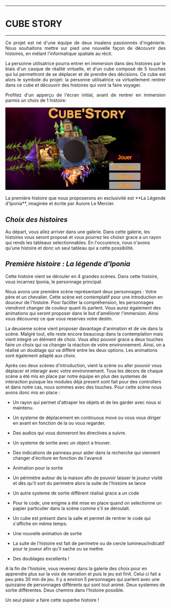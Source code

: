 
---
# **CUBE STORY**
---

<p style="text-align:justify;">
Ce projet est né d'une équipe de deux insaïens passionnés d'ingénierie. Nous souhaitons mettre sur pied une nouvelle façon de découvrir des histoires, en mélant l'informatique spatiale au récit.</p>
<p style="text-align:justify;">
La personne utilisatrice pourra entrer en immersion dans des histoires par le biais d'un casque de réalité virtuelle, et d'un cube composé de 5 touches qui lui permettront de se déplacer et de prendre des décisions. Ce cube est alors le symbole du projet: la personne utilisatrice va virtuellement rentrer dans ce cube et découvrir des histoires qui vont la faire voyager.
</p>
<p style="text-align:justify;">
Profitez d'un apperçu de l'écran initial, avant de rentrer en immersion parmis un choix de 1 histoire:</p>
<center>

![alt text](Accueil-1.png)</center>
<p style="text-align:justify;">La première histoire que nous proposerons en exclusivité est **La Légende d'Iponia**, imaginée et écrite par Aurore Le Mercier.</p>

## ***Choix des histoires***

Au départ, vous allez arriver dans une galerie. Dans cette galerie, les histoires vous seront proposé et vous pourrez les choisir grace a un rayon qui rends les tableaux selectionnables. En l'occurence, nous n'avons qu'une histoire et donc un seul tableau qui a cette possibilité.

## ***Première histoire : La légende d'Iponia***

Cette histoire vient se dérouler en 4 grandes scènes. Dans cette histoire, vous incarnez Iponia, le personnage principal.

Nous avons une première scène représentant deux personnages : Votre père et un chevalier. Cette scène est contemplatif pour une introduction en douceur de l'histoire. Pour faciliter la compréhension, les personnages viendront changer de couleur quant ils parlent. Vous aurez également des animations qui seront proposer dans le but d'améliorer l'immersion. Ainsi vous découvrez ce que vous reserves votre destin.

La deuxieme scène vient proposer davantage d'animation et de vie dans la scène. Malgré tout, elle reste encore beaucoup dans la contemplation mais vient integré un élément de choix. Vous allez pouvoir grace a deux touches faire un choix qui va changer la réaction de votre environnement. Ainsi, on a réalisé un doublage qui va différé entre les deux options. Les animations sont également adapté aux choix.

Après ces deux scènes d'introduction, vient la scène ou aller pouvoir vous déplacer et interagir avec votre environnement. Tous les décors de chaque scène a été mis en place par notre équipe en plus des systemes de interaction puisque les modules déjà present sont fait pour des controllers et dans notre cas, nous sommes avec des touches. Pour cette scène nous avons donc mis en place : 
- Un rayon qui permet d'attraper les objets et de les garder avec nous si maintenu.
* Un systeme de déplacement en continuous move ou vous vous diriger en avant en fonction de la ou vous regarder.
+ Des audios qui vous donneront les directives a suivre.
- Un systeme de sortie avec un object a trouver.
* Des indications de panneau pour aider dans la recherche qui viennent changer d'écriture en fonction de l'avancé
+ Animation pour la sortie
- Un périmètre autour de la maison afin de pouvoir laisser le joueur visité et dès qu'il sort du perimetre alors la suite de l'histoire se lance
* Un autre systeme de sortie différent réalisé grace a un code
+ Pour le code, une enigme a été mise en place quand on selectionne un papier particulier dans la scène comme s'il se déroulait.
- Un cube est présent dans la salle et permet de rentrer le code qui s'affiche en même temps.
* Une nouvelle animation de sortie
+ La suite de l'histoire est fait de perimetre ou de cercle lumineux/indicatif pour le joueur afin qu'il sache ou se mettre.
- Des doublages excellents !

A la fin de l'histoire, vous revenez dans la galerie des choix pour en apprendre plus sur la voix de narration et puis le jeu est finit. Celui ci fait a peu près 30 min de jeu. Il y a environ 5 personnages qui parlent avec une quinzaine de personnages différents qui sont tout animé. Deux systemes de sortie différentes. Deux chemins dans l'histoire possible. 

Un seul plaisir a faire cette superbe histoire !
